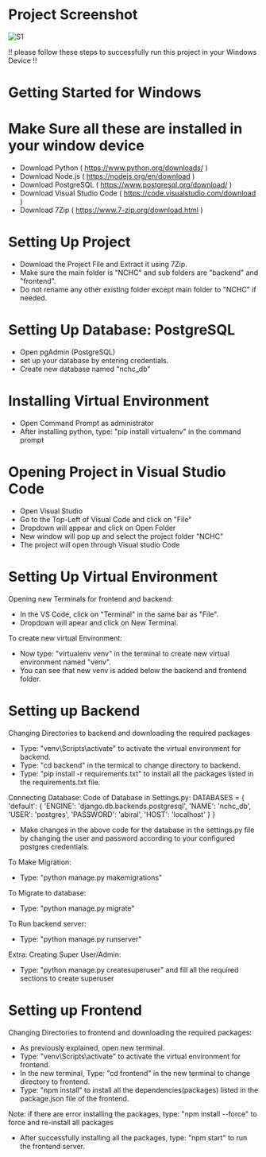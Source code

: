 # Project Screenshot
![S1](https://github.com/Awix002/NCHC/assets/100296672/8caa0096-e623-4114-b213-6e0471d02466)

!! please follow these steps to successfully run this project in your Windows Device !!

# Getting Started for Windows
# Make Sure all these are installed in your window device
- Download Python ( https://www.python.org/downloads/ )
- Download Node.js ( https://nodejs.org/en/download )
- Download PostgreSQL ( https://www.postgresql.org/download/ )
- Download Visual Studio Code ( https://code.visualstudio.com/download )
- Download 7Zip ( https://www.7-zip.org/download.html )

# Setting Up Project
- Download the Project File and Extract it using 7Zip.
- Make sure the main folder is "NCHC" and sub folders are "backend" and "frontend".
- Do not rename any other existing folder except main folder to "NCHC" if needed.

# Setting Up Database: PostgreSQL
- Open pgAdmin (PostgreSQL)
- set up your database by entering credentials.
- Create new database named "nchc_db"

# Installing Virtual Environment
- Open Command Prompt as administrator
- After installing python, type: "pip install virtualenv" in the command prompt

# Opening Project in Visual Studio Code
- Open Visual Studio
- Go to the Top-Left of Visual Code and click on "File"
- Dropdown will appear and click on Open Folder
- New window will pop up and select the project folder "NCHC"
- The project will open through Visual studio Code

# Setting Up Virtual Environment
Opening new Terminals for frontend and backend:
- In the VS Code, click on "Terminal" in the same bar as "File".
- Dropdown will apear and click on New Terminal.

To create new virtual Environment:
- Now type: "virtualenv venv" in the terminal to create new virtual environment named "venv".
- You can see that new venv is added below the backend and frontend folder.

# Setting up Backend
Changing Directories to backend and downloading the required packages
- Type: "venv\Scripts\activate" to activate the virtual environment for backend.
- Type: "cd backend" in the termical to change directory to backend.
- Type: "pip install -r requirements.txt" to install all the packages listed in the requirements.txt file.

Connecting Database:
Code of Database in Settings.py:
DATABASES = {
    'default': {
        'ENGINE': 'django.db.backends.postgresql',
        'NAME': 'nchc_db',
        'USER': 'postgres',
        'PASSWORD': 'abiral',
        'HOST': 'localhost'
    }
}
- Make changes in the above code for the database in the settings.py file by changing the user and password according to your configured postgres credentials.

To Make Migration:
- Type: "python manage.py makemigrations"

To Migrate to database:
- Type: "python manage.py migrate"

To Run backend server:
- Type: "python manage.py runserver"


Extra: Creating Super User/Admin:
- Type: "python manage.py createsuperuser" and fill all the required sections to create superuser


# Setting up Frontend
Changing Directories to frontend and downloading the required packages:
- As previously explained, open new terminal.
- Type: "venv\Scripts\activate" to activate the virtual environment for frontend.
- In the new terminal, Type: "cd frontend" in the new terminal to change directory to frontend.
- Type: "npm install" to install all the dependencies(packages) listed in the package.json file of the frontend.

Note: if there are error installing the packages, type: "npm install --force" to force and re-install all packages

- After successfully installing all the packages, type: "npm start" to run the frontend server.









